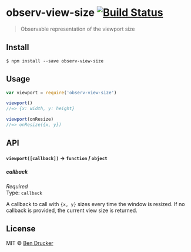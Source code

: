 # observ-view-size [![Build Status](https://travis-ci.org/bendrucker/observ-view-size.svg?branch=master)](https://travis-ci.org/bendrucker/observ-view-size)

> Observable representation of the viewport size


## Install

```
$ npm install --save observ-view-size
```


## Usage

```js
var viewport = require('observ-view-size')

viewport()
//=> {x: width, y: height}

viewport(onResize)
//=> onResize({x, y})
```

## API

#### `viewport([callback])` -> `function` / `object`

##### callback

*Required*  
Type: `callback`

A callback to call with `{x, y}` sizes every time the window is resized. If no callback is provided, the current view size is returned.


## License

MIT © [Ben Drucker](http://bendrucker.me)
